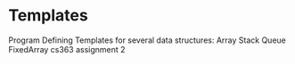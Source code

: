 # Templates
Program Defining Templates
for several data structures:
Array
Stack
Queue
FixedArray
cs363 assignment 2

